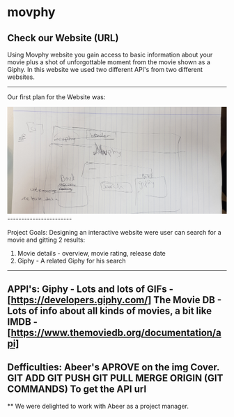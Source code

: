 # movphy
Check our Website (URL)
----------------------
Using Movphy website you gain access to basic information about your movie plus a shot of unforgottable moment from the movie shown as a Giphy. In this website we used two different API's from two different websites.

-----------------------
Our first plan for the Website was:

<img src="firstplan.jpg" alt="">
-----------------------

Project Goals:
Designing an interactive website were user can search for a movie and gitting 2 results:
1) Movie details - overview, movie rating, release date
2) Giphy - A related Giphy for his search
-----------------------
APPI's:
Giphy - Lots and lots of GIFs - [https://developers.giphy.com/]
The Movie DB - Lots of info about all kinds of movies, a bit like IMDB - [https://www.themoviedb.org/documentation/api]
-----------------------
Defficulties:
Abeer's APROVE on the img Cover.
GIT ADD GIT PUSH GIT PULL MERGE ORIGIN (GIT COMMANDS)
To get the API url
-----------------------
** We were delighted to work with Abeer as a project manager.


